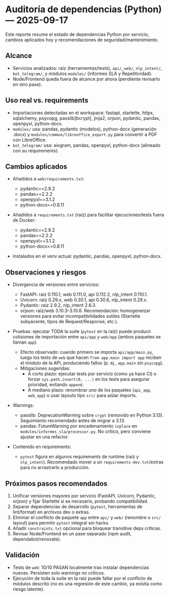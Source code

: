 # Auditoría de dependencias (Python) — 2025-09-17

Este reporte resume el estado de dependencias Python por servicio, cambios aplicados hoy y recomendaciones de seguridad/mantenimiento.

## Alcance

- Servicios analizados: raíz (herramientas/tests), `api/`, `web/`, `nlp_intent/`, `bot_telegram/`, y módulos `modules/` (informes SLA y Repetitividad).
- Node/Frontend queda fuera de alcance por ahora (pendiente revisarlo en otro pase).

## Uso real vs. requirements

- Importaciones detectadas en el workspace: fastapi, starlette, httpx, sqlalchemy, psycopg, passlib[bcrypt], jinja2, orjson, pydantic, pandas, openpyxl, python-docx.
- `modules/` usa: pandas, pydantic (modelos), python-docx (generación .docx) y `modules/common/libreoffice_export.py` para convertir a PDF con LibreOffice.
- `bot_telegram/` usa: aiogram, pandas, openpyxl, python-docx (alineado con su requirements).

## Cambios aplicados

- Añadidos a `web/requirements.txt`:
  - pydantic==2.9.2
  - pandas==2.2.2
  - openpyxl==3.1.2
  - python-docx==0.8.11

- Añadidos a `requirements.txt` (raíz) para facilitar ejecuciones/tests fuera de Docker:
  - pydantic==2.9.2
  - pandas==2.2.2
  - openpyxl==3.1.2
  - python-docx==0.8.11

- Instalados en el venv actual: pydantic, pandas, openpyxl, python-docx.

## Observaciones y riesgos

- Divergencia de versiones entre servicios:
  - FastAPI: raíz 0.110.1, web 0.111.0, api 0.112.2, nlp_intent 0.110.1.
  - Uvicorn: raíz 0.29.x, web 0.30.1, api 0.30.6, nlp_intent 0.29.x.
  - Pydantic: raíz 2.9.2, nlp_intent 2.6.3.
  - orjson: raíz/web 3.10.3–3.10.6.
  Recomendación: homogeneizar versiones para evitar incompatibilidades sutiles (Starlette subyacente, tipos de Request/Response, etc.).

- Pruebas: ejecutar TODA la suite (`pytest` en la raíz) puede producir colisiones de importación entre `api/app` y `web/app` (ambos paquetes se llaman `app`).
  - Efecto observado: cuando primero se importa `api/app/main.py`, luego los tests de `web` que hacen `from app.main import app` reciben el módulo de la API, produciendo fallos (p. ej., `app.main` sin `psycopg`).
  - Mitigaciones sugeridas:
    - A corto plazo: ejecutar tests por servicio (como ya hace CI) o forzar `sys.path.insert(0, ...)` en los tests para asegurar prioridad, evitando `append`.
    - A mediano plazo: renombrar uno de los paquetes (`api_app`, `web_app`) o usar layouts tipo `src/` para aislar imports.

- Warnings:
  - passlib: DeprecationWarning sobre `crypt` (removido en Python 3.13). Seguimiento recomendado antes de migrar a 3.13.
  - pandas: FutureWarning por encadenamiento `inplace` en `modules/informes_sla/processor.py`. No crítico, pero conviene ajustar en una refactor.

- Contenido en requirements:
  - `pytest` figura en algunos requirements de runtime (raíz y `nlp_intent`). Recomendado mover a un `requirements-dev.txt`/extras para no arrastrarlo a producción.

## Próximos pasos recomendados

1. Unificar versiones mayores por servicio (FastAPI, Uvicorn, Pydantic, orjson) y fijar Starlette si es necesario, probando compatibilidad.
2. Separar dependencias de desarrollo (`pytest`, herramientas de lint/format) en archivos dev o extras.
3. Eliminar el conflicto de paquete `app` entre `api/` y `web/` (renombre o `src/` layout) para permitir `pytest` integral sin hacks.
4. Añadir `constraints.txt` opcional para bloquear transitive deps críticas.
5. Revisar Node/Frontend en un pase separado (npm audit, dependabot/renovate).

## Validación

- Tests de `web`: 10/10 PASAN localmente tras instalar dependencias nuevas. Persisten solo warnings no críticos.
- Ejecución de toda la suite en la raíz puede fallar por el conflicto de módulos descrito (no es una regresión de este cambio, ya existía como riesgo latente).
